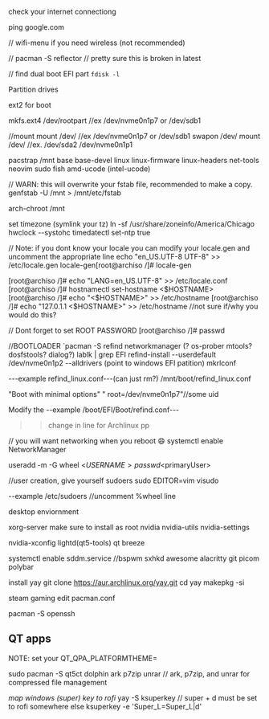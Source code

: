 check your internet connectiong

ping google.com

// wifi-menu if you need wireless (not recommended)

// pacman -S reflector // pretty sure this is broken in latest

// find dual boot EFI part
`fdisk -l`


Partition drives

ext2 for boot

mkfs.ext4 /dev/rootpart //ex /dev/nvme0n1p7 or /dev/sdb1


//mount
mount /dev/<ROOTPART> //ex /dev/nvme0n1p7 or /dev/sdb1
swapon /dev/<SWAPPART>
mount /dev/<EFIPART> //ex. /dev/sda2 /dev/nvme0n1p1

pacstrap /mnt base base-devel linux linux-firmware linux-headers net-tools neovim sudo fish amd-ucode
(intel-ucode)

// WARN: this will overwrite your fstab file, recommended to make a copy.
genfstab -U /mnt > /mnt/etc/fstab

arch-chroot /mnt

set timezone (symlink your tz)
ln -sf /usr/share/zoneinfo/America/Chicago
hwclock --systohc
timedatectl set-ntp true

// Note: if you dont know your locale you can modify your locale.gen and uncomment the appropriate line
echo "en_US.UTF-8 UTF-8" >> /etc/locale.gen
locale-gen[root@archiso /]# locale-gen

[root@archiso /]# echo "LANG=en_US.UTF-8" >> /etc/locale.conf
[root@archiso /]# hostnamectl set-hostname <$HOSTNAME>
[root@archiso /]# echo "<$HOSTNAME>" >> /etc/hostname
[root@archiso /]# echo "127.0.1.1 <$HOSTNAME>" >> /etc/hostname //not sure if/why you would do this?

// Dont forget to set ROOT PASSWORD
[root@archiso /]# passwd

//BOOTLOADER
`pacman -S refind networkmanager
(? os-prober mtools? dosfstools? dialog?)
lablk | grep EFI
refind-install --userdefault /dev/nvme0n1p2 --alldrivers (point to windows EFI patition)
mkrlconf

---example refind_linux.conf---(can just rm?)
/mnt/boot/refind_linux.conf

"Boot with minimal options" " root=/dev/nvme0n1p7"//some uid

Modify the 
--example /boot/EFI/Boot/refind.conf---
>> change in line for Archlinux pp

// you will want networking when you reboot :smile:
systemctl enable NetworkManager

useradd -m -G wheel <$USERNAME>
passwd <$primaryUser>

//user creation, give yourself sudoers
sudo EDITOR=vim visudo

--example /etc/sudoers
//uncomment %wheel line

desktop enviornment

xorg-server
make sure to install as root
nvidia nvidia-utils nvidia-settings

nvidia-xconfig
lightd(qt5-tools) qt breeze
 


systemctl enable sddm.service
//bspwm sxhkd 
awesome
alacritty git picom polybar

install yay
git clone https://aur.archlinux.org/yay.git
cd yay
makepkg -si

steam gaming
edit pacman.conf

pacman -S openssh

## QT apps

NOTE: set your QT_QPA_PLATFORMTHEME=

sudo pacman -S qt5ct dolphin ark p7zip unrar
// ark, p7zip, and unrar for compressed file management

_map windows (super) key to rofi_
yay -S ksuperkey
// super + d must be set to rofi somewhere else
ksuperkey -e 'Super_L=Super_L|d'
